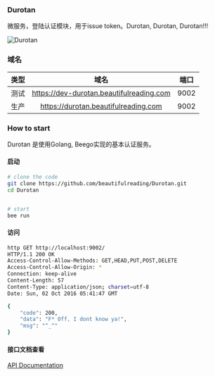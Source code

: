 ### Durotan
微服务，登陆认证模块，用于issue token。Durotan, Durotan, Durotan!!!

![Durotan](http://vignette3.wikia.nocookie.net/warcraftfilms/images/5/5f/Durotan1.jpg/revision/latest/scale-to-width-down/300?cb=20160718100822)

### 域名
|类型|域名|端口|
|:----:|:----:|:----:|
|测试|https://dev-durotan.beautifulreading.com|9002|
|生产|https://durotan.beautifulreading.com|9002|

### How to start
Durotan 是使用Golang, Beego实现的基本认证服务。

#### 启动
```bash
# clone the code
git clone https://github.com/beautifulreading/Durotan.git
cd Durotan


# start
bee run
```

#### 访问
```bash
http GET http://localhost:9002/
HTTP/1.1 200 OK
Access-Control-Allow-Methods: GET,HEAD,PUT,POST,DELETE
Access-Control-Allow-Origin: *
Connection: keep-alive
Content-Length: 57
Content-Type: application/json; charset=utf-8
Date: Sun, 02 Oct 2016 05:41:47 GMT

{
    "code": 200,
    "data": "F* Off, I dont know ya!",
    "msg": "^_^"
}
```

#### 接口文档查看
[API Documentation](https://github.com/beautifulreading/Durotan/blob/master/doc/API.md)
